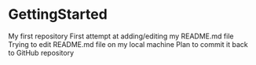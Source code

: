 # GettingStarted
My first repository
First attempt at adding/editing my README.md file
Trying to edit README.md file on my local machine
Plan to commit it back to GitHub repository
